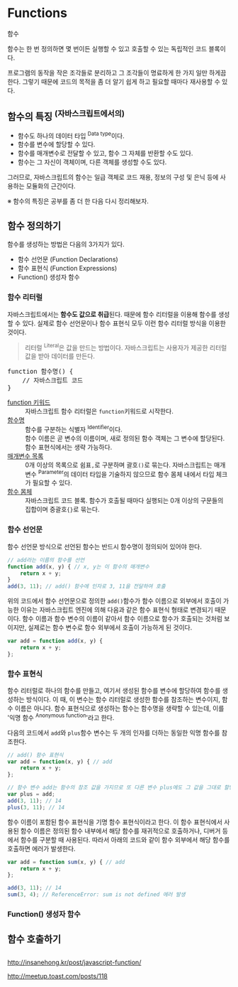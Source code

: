 # Functions

<p class="sub-title">함수</p>

함수는 한 번 정의하면 몇 번이든 실행할 수 있고 호출할 수 있는 독립적인 코드 블록이다.

프로그램의 동작을 작은 조각들로 분리하고 그 조각들이 명료하게 한 가지 일만 하게끔 한다. 그렇기 때문에 코드의 목적을 좀 더 알기 쉽게 하고 필요할 때마다 재사용할 수 있다.  

## 함수의 특징 <sup>(자바스크립트에서의)</sup>

* 함수도 하나의 데이터 타입 <sup>Data type</sup>이다.
* 함수를 변수에 할당할 수 있다.
* 함수를 매개변수로 전달할 수 있고, 함수 그 자체를 반환할 수도 있다.
* 함수는 그 자신이 객체이며, 다른 객체를 생성할 수도 있다.

그러므로, 자바스크립트의 함수는 일급 객체로 코드 재용, 정보의 구성 및 은닉 등에 사용하는 모듈화의 근간이다.

※ 함수의 특징은 공부를 좀 더 한 다음 다시 정리해보자.

## 함수 정의하기

함수를 생성하는 방법은 다음의 3가지가 있다.

* 함수 선언문 (Function Declarations)
* 함수 표현식 (Function Expressions)
* Function() 생성자 함수

### 함수 리터럴

자바스크립트에서는 **함수도 값으로 취급**된다. 때문에 함수 리터럴을 이용해 함수를 생성할 수 있다. 실제로 함수 선언문이나 함수 표현식 모두 이런 함수 리터럴 방식을 이용한 것이다.

> 리터럴 <sup>Literal</sup>은 값을 만드는 방법이다. 자바스크립트는 사용자가 제공한 리터럴 값을 받아 데이터를 만든다.

<pre class="syntax">
function 함수명() {
    // 자바스크립트 코드
}
</pre>

<dl>
    <dt><u>function 키워드</u></dt>
    <dd>자바스크립트 함수 리터럴은 <code>function</code>키워드로 시작한다.</dd>
    <dt><u>함수명</u></dt>
    <dd>함수를 구분하는 식별자 <sup>Identifier</sup>이다.<br>함수 이름은 곧 변수의 이름이며, 새로 정의된 함수 객체는 그 변수에 할당된다. 함수 표현식에서는 생략 가능하다.</dd>
    <dt><u>매개변수 목록</u></dt>
    <dd>0개 이상의 목록으로 쉼표<code>,</code>로 구분하며 괄호<code>()</code>로 묶는다.  자바스크립트는 매개변수 <sup>Parameter</sup>의 데이터 타입을 기술하지 않으므로 함수 몸체 내에서 타입 체크가 필요할 수 있다.</dd>
    <dt><u>함수 몸체</u></dt>
    <dd>자바스크립트 코드 블록. 함수가 호출될 때마다 실행되는 0개 이상의 구문들의 집합이며 중괄호<code>{}</code>로 묶는다.</dd>
</dl>

### 함수 선언문

함수 선언문 방식으로 선언된 함수는 반드시 함수명이 정의되어 있어야 한다.
<!-- 함수 선언문 <sup>Function Statement</sup>은 말 그대로 함수의 정의를 나타내는 '문'이다.  일반적인 프로그래밍 언어에서의 함수 선언과 비슷한 형식이다. Statement의 개념을 알고 있다면 이 함수 선언문의 코드 블록 자체는 실행 가능 코드가 아니라서 어떠한 결과도 `return` 되지 않는다는 것을 예상할 수 있다. (이러한 이유로 함수 선언문을 Class와 동일한 개념으로 이해해도 무방하다.) -->

```js
// add라는 이름의 함수를 선언
function add(x, y) { // x, y는 이 함수의 매개변수
    return x + y;
}
add(3, 11); // add() 함수에 인자로 3, 11을 전달하여 호출
```

위의 코드에서 함수 선언문으로 정의한 `add()`함수가 함수 이름으로 외부에서 호출이 가능한 이유는 자바스크립트 엔진에 의해 다음과 같은 함수 표현식 형태로 변경되기 때문이다. 함수 이름과 함수 변수의 이름이 같아서 함수 이름으로 함수가 호출되는 것처럼 보이지만, 실제로는 함수 변수로 함수 외부에서 호출이 가능하게 된 것이다.

```js
var add = function add(x, y) {
    return x + y;
};
```

### 함수 표현식

함수 리터럴로 하나의 함수를 만들고, 여기서 생성된 함수를 변수에 할당하여 함수를 생성하는 방식이다. 이 때, 이 변수는 함수 리터럴로 생성한 함수를 참조하는 변수이지, 함수 이름은 아니다. 함수 표현식으로 생성하는 함수는 함수명을 생략할 수 있는데, 이를 '익명 함수 <sup>Anonymous function</sup>'라고 한다.

다음의 코드에서 `add`와 `plus`함수 변수는 두 개의 인자를 더하는 동일한 익명 함수를 참조한다.

```js
// add() 함수 표현식
var add = function(x, y) { // add 
    return x + y;
};

// 함수 변수 add는 함수의 참조 값을 가지므로 또 다른 변수 plus에도 그 값을 그대로 할당 할 수 있다.
var plus = add;
add(3, 11); // 14
plus(3, 11); // 14
```

함수 이름이 포함된 함수 표현식을 기명 함수 표현식이라고 한다. 이 함수 표현식에서 사용된 함수 이름은 정의된 함수 내부에서 해당 함수를 재귀적으로 호출하거나, 디버거 등에서 함수를 구분할 때 사용된다. 따라서 아래의 코드와 같이 함수 외부에서 해당 함수를 호출하면 에러가 발생한다.

```js
var add = function sum(x, y) { // add 
    return x + y;
};

add(3, 11); // 14
sum(3, 4); // ReferenceError: sum is not defined 에러 발생
```

### Function() 생성자 함수



## 함수 호출하기

## 






http://insanehong.kr/post/javascript-function/

http://meetup.toast.com/posts/118

